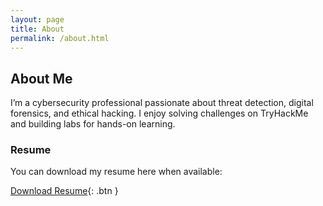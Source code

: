```yaml
---
layout: page
title: About
permalink: /about.html
---
```

## About Me

I’m a cybersecurity professional passionate about threat detection, digital forensics, and ethical hacking. I enjoy solving challenges on TryHackMe and building labs for hands-on learning.

### Resume
You can download my resume here when available:

[Download Resume](/assets/resume.pdf){: .btn }
